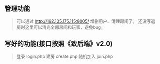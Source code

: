 ## 管理功能
> 可以通过
> http://162.105.175.115:8005/
> 增删用户、清理房间了。
> 还没写退房时这里可以清光全部房间和玩家，避免bug。

## 写好的功能(接口按照《致后端》v2.0)
> 登录 login.php
> 建房 create.php
> 随机加入 join.php
